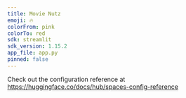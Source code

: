 ```yaml
---
title: Movie Nutz
emoji: 🔥
colorFrom: pink
colorTo: red
sdk: streamlit
sdk_version: 1.15.2
app_file: app.py
pinned: false
---
```


Check out the configuration reference at https://huggingface.co/docs/hub/spaces-config-reference
